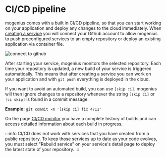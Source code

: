 # CI/CD pipeline

mogenius comes with a built in CI/CD pipeline, so that you can start working on your application and deploy any changes to the cloud immediately.
When [creating a service](./deploying-services.md) you will connect your Github account to allow mogenius to push preconfigured services to an empty repository or deploy an existing application via container file.

![connect to github](https://api.mogenius.com/file/id/88626d92-fa15-4d9e-8598-6a914daa633c)

After starting your service, mogenius monitors the selected repository. Each time your repository is updated, a new build of your service is triggered automatically.
This means that after creating a service you can work on your application and with `git push` everything is deployed in the cloud.

If you want to avoid an automated build, you can use `[skip ci]`. mogenius will then ignore changes to a repository whenever the string `[skip ci]` or `[ci skip]` is found in a commit message.  

**Example:** `git commit -m '[skip ci] fix 4711'`

On the page [CI/CD monitor](./../mogenius-platform/ci-cd-monitor.md) you have a complete history of builds and can access detailed information about each build in progress.

:::info
CI/CD does not work with services that you have created from a public repository. To keep those services up to date as your code evolves, you must select "Rebuild service" on your service's detail page to deploy the latest state of your repository.
:::